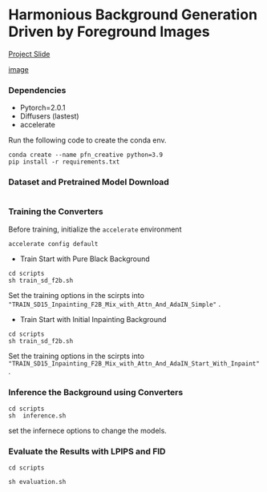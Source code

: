 # Harmonious Background Generation Driven by Foreground Images

[Project Slide](https://docs.google.com/presentation/d/1CAWBnfH-Yx8kBsKU2P_xrVJmqkB3Ze7m/edit?usp=sharing&ouid=112605403951022205460&rtpof=true&sd=true)  

[image](figures/method.png)
### Dependencies
- Pytorch=2.0.1
- Diffusers (lastest)
- accelerate

Run the following code to create the conda env.
```
conda create --name pfn_creative python=3.9
pip install -r requirements.txt
```

### Dataset and Pretrained Model Download

```

```

### Training the Converters

Before training, initialize the `accelerate` environment
```
accelerate config default
```

- Train Start with Pure Black Background

```
cd scripts
sh train_sd_f2b.sh
```
Set the training options  in the scirpts into `"TRAIN_SD15_Inpainting_F2B_Mix_with_Attn_And_AdaIN_Simple"` . 

- Train Start with Initial Inpainting Background
```
cd scripts
sh train_sd_f2b.sh
```
Set the training options  in the scirpts into `"TRAIN_SD15_Inpainting_F2B_Mix_with_Attn_And_AdaIN_Start_With_Inpaint"` . 


### Inference the Background using Converters

```
cd scripts
sh  inference.sh
```

set the infernece options to change the models.


### Evaluate the Results with LPIPS and FID
```
cd scripts

sh evaluation.sh
```